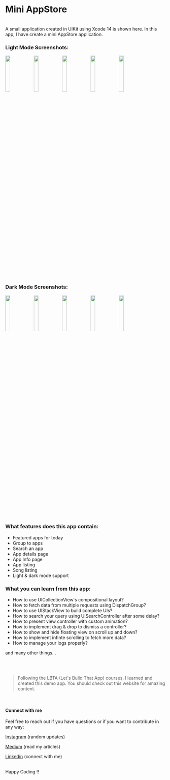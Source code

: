 # Mini AppStore

<br>
A small application created in UIKit using Xcode 14 is shown here. In this app, I have create a mini AppStore application.  
<br>


### Light Mode Screenshots:

<p float="left">
  <img src="" width="17%" />
  <img src="" width="17%" />
  <img src="" width="17%" />
  <img src="" width="17%" />
  <img src="" width="17%" />
</p>

<br>

### Dark Mode Screenshots:

<p float="left">
  <img src="" width="17%" />
  <img src="" width="17%" />
  <img src="" width="17%" />
  <img src="" width="17%" />
  <img src="" width="17%" />
</p>

<br>



### What features does this app contain:

- Featured apps for today
- Group to apps
- Search an app 
- App details page
- App Info page
- App listing
- Song listing
- Light & dark mode support


### What you can learn from this app:

- How to use UICollectionView's compositional layout?
- How to fetch data from multiple requests using DispatchGroup?
- How to use UIStackView to build complete UIs?
- How to search your query using UISearchController after some delay?
- How to present view controller with custom animation?
- How to implement drag & drop to dismiss a controller?
- How to show and hide floating view on scroll up and down?
- How to implement infinte scrolling to fetch more data?
- How to manage your logs properly? 

and many other things...

<br><br>
> Following the LBTA (Let's Build That App) courses, I learned and created this demo app. You should check out this website for amazing content. 

</br>

#### Connect with me

Feel free to reach out if you have questions or if you want to contribute in any way:

[Instagram](https://www.instagram.com/ios_geeks16/) (random updates)

[Medium](https://medium.com/@nitinagam17) (read my articles)

[Linkedin](https://www.linkedin.com/in/nitinagam/) (connect with me)

</br>
Happy Coding !!

